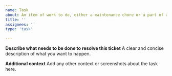 ```yaml
---
name: Task
about: An item of work to do, either a maintenance chore or a part of a feature request or bug fix
title: ''
assignees: ''
type: 'task'

---
```


**Describe what needs to be done to resolve this ticket**
A clear and concise description of what you want to happen.

**Additional context**
Add any other context or screenshots about the task here.

